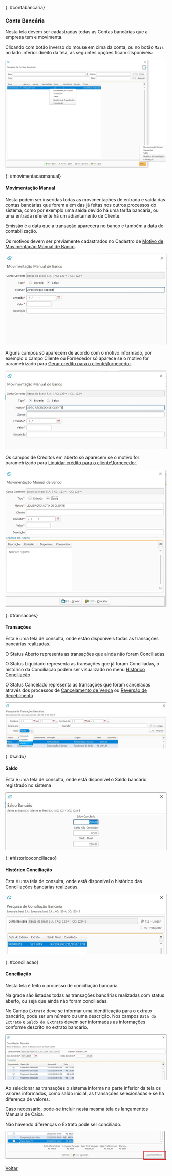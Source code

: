 

{: #contabancaria}

### Conta Bancária

Nesta tela devem ser cadastradas todas as Contas bancárias que a empresa tem e movimenta.

Clicando com botão inverso do mouse em cima da conta,  ou no botão `Mais` no lado inferior direito da tela, as seguintes opções ficam disponíveis:

![](images/financeiro_contas_bancarias.jpg)



{: #movimentacaomanual}

#### Movimentação Manual

Nesta podem ser inseridas todas as movimentações de entrada e saída das contas bancárias que forem além das já feitas nos outros processos do sistema, como por exemplo uma saída devido há uma tarifa bancária, ou uma entrada referente há um adiantamento de Cliente.

Emissão é a data que a transação aparecerá no banco e também a data de contabilização.

Os motivos devem ser previamente cadastrados no Cadastro de [Motivo de Movimentação Manual de Banco](financeiro_motivo_movimentacao_manual_banco.md#cadastro).

![](images/financeiro_contas_bancarias_movimentacao_manual.jpg)

Alguns campos só aparecem de acordo com o motivo informado, por exemplo o campo Cliente ou Fornecedor só aparece se o motivo for parametrizado para [Gerar crédito para o cliente\fornecedor](financeiro_motivo_movimentacao_manual_banco.md#gerarcredito).

![](images/financeiro_contas_bancarias_movimentacao_manual_cliente.jpg)



Os campos de Créditos em aberto só aparecem se o motivo for parametrizado para [Liquidar crédito para o cliente\fornecedor](financeiro_motivo_movimentacao_manual_banco.md#liquidarcredito).

![](images/financeiro_contas_bancarias_movimentacao_manual_liquidarcredito.jpg)



{: #transacoes}

#### Transações

Esta é uma tela de consulta, onde estão disponíveis todas as transações bancárias realizadas.

O Status Aberto representa as transações que ainda não foram Conciliadas. 

O Status Liquidado representa as transações que já foram Conciliadas, o histórico da Conciliação podem ser visualizado no menu [Histórico Conciliação](financeiro_conta_bancaria.md#historicoconciliacao)

O Status Cancelado representa as transações que foram canceladas através dos processos de [Cancelamento de Venda](venda_cancelamento.md) ou [Reversão de Recebimento](financeiro_contas_receber.md#reversao) 

![](images/financeiro_contas_bancarias_transacoes.jpg)



{: #saldo}

#### Saldo

Esta é uma tela de consulta, onde está disponível o Saldo bancário registrado no sistema

![](images/financeiro_contas_bancarias_saldo.jpg)



{: #historicoconciliacao}

#### Histórico Conciliação

Esta é uma tela de consulta, onde está disponível o histórico das Conciliações bancárias realizadas.

![](images/financeiro_contas_bancarias_historico_conciliacao.jpg)



{: #conciliacao}

#### Conciliação

Nesta tela é feito o processo de conciliação bancária.

Na grade são listadas todas as transações bancárias realizadas com status aberto, ou seja que ainda não foram conciliadas.

No Campo `Extrato` deve se informar uma identificação para o extrato bancário, pode ser um número ou uma descrição. Nos campos `Data do Extrato` e `Saldo do Extrato` devem ser informadas as informações conforme descrito no extrato bancário.

![](images/financeiro_contas_bancarias_conciliacao_bancaria.jpg)



Ao selecionar as transações o sistema informa na parte inferior da tela os valores informados, como saldo inicial, as transações selecionadas e se há diferença de valores.

Caso necessário, pode-se incluir nesta mesma tela os lançamentos Manuais de Caixa. 

Não havendo diferenças o Extrato pode ser conciliado.

![](images/financeiro_contas_bancarias_conciliacao_bancaria_diferenca.jpg)



[Voltar](financeiro.md#financeirobanco)

